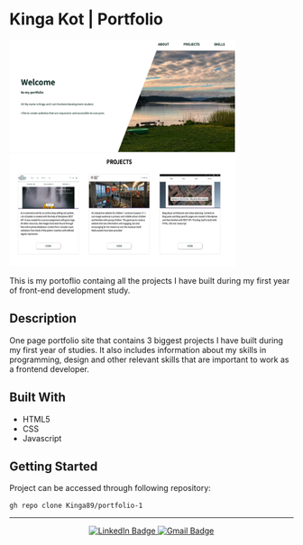 # Kinga Kot | Portfolio

<div id="images">
<img src="images/portfolio.png" width="400" height="200"/>
<img src="images/portfolio2.png" width="400" height="200"/>
</div>

This is my portoflio containg all the projects I have built during my first year of front-end development study.

## Description

One page portfolio site that contains 3 biggest projects I have built during my first year of studies. It also includes information about my skills in programming, design and other relevant skills that are important to work as a frontend developer.


## Built With

- HTML5
- CSS
- Javascript

## Getting Started
Project can be accessed through following repository:

```
gh repo clone Kinga89/portfolio-1
```

---

<div id="social" align="center">
<a href="https://www.linkedin.com/in/kinga-kot-3a4b8a149/">
  <img src="https://img.shields.io/badge/LinkedIn-blue?style=for-the-badge&logo=linkedin&logoColor=white" alt="LinkedIn Badge"/>
 </a>
  <a href="kotkiga89@gmail.com">
  <img src="https://img.shields.io/badge/Gmail-D14836?style=for-the-badge&logo=gmail&logoColor=white" alt="Gmail Badge"/>
 </a>
</div>

<div align="center">
  <img src="https://komarev.com/ghpvc/?username=Kinga89&style=flat-square&color=blue" alt=""/>
</div>

